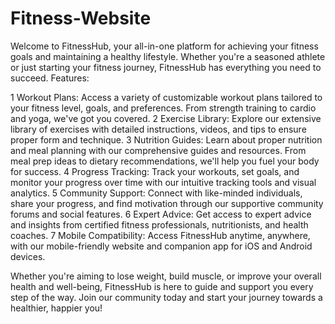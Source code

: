 # Fitness-Website
Welcome to FitnessHub, your all-in-one platform for achieving your fitness goals and maintaining a healthy lifestyle. Whether you're a seasoned athlete or just starting your fitness journey, FitnessHub has everything you need to succeed.
Features:

1 Workout Plans: Access a variety of customizable workout plans tailored to your fitness level, goals, and preferences. From strength training to cardio and yoga, we've got you covered.
2 Exercise Library: Explore our extensive library of exercises with detailed instructions, videos, and tips to ensure proper form and technique.
3 Nutrition Guides: Learn about proper nutrition and meal planning with our comprehensive guides and resources. From meal prep ideas to dietary recommendations, we'll help you fuel your body for success.
4 Progress Tracking: Track your workouts, set goals, and monitor your progress over time with our intuitive tracking tools and visual analytics.
5 Community Support: Connect with like-minded individuals, share your progress, and find motivation through our supportive community forums and social features.
6 Expert Advice: Get access to expert advice and insights from certified fitness professionals, nutritionists, and health coaches.
7 Mobile Compatibility: Access FitnessHub anytime, anywhere, with our mobile-friendly website and companion app for iOS and Android devices.

Whether you're aiming to lose weight, build muscle, or improve your overall health and well-being, FitnessHub is here to guide and support you every step of the way. Join our community today and start your journey towards a healthier, happier you!


